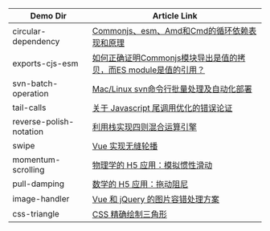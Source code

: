 | Demo Dir | Article Link |
|----------|--------------|
| circular-dependency | [Commonjs、esm、Amd和Cmd的循环依赖表现和原理](https://github.com/JunreyCen/blog-demo/issues/2) |
| exports-cjs-esm | [如何正确证明Commonjs模块导出是值的拷贝，而ES module是值的引用？](https://github.com/JunreyCen/blog-demo/issues/1) |
| svn-batch-operation | [Mac/Linux svn命令行批量处理及自动化部署](https://github.com/JunreyCen/blog-demo/issues/3) |
| tail-calls | [关于 Javascript 尾调用优化的错误论证](https://github.com/JunreyCen/blog-demo/issues/4) |
| reverse-polish-notation | [利用栈实现四则混合运算引擎](https://github.com/JunreyCen/blog-demo/issues/5) |
| swipe | [Vue 实现无缝轮播](https://github.com/JunreyCen/blog-demo/issues/6) |
| momentum-scrolling | [物理学的 H5 应用：模拟惯性滑动](https://github.com/JunreyCen/blog-demo/issues/7) |
| pull-damping | [数学的 H5 应用：拖动阻尼](https://github.com/JunreyCen/blog-demo/issues/8) |
| image-handler | [Vue 和 jQuery 的图片容错处理方案](https://github.com/JunreyCen/blog-demo/issues/9) |
| css-triangle | [CSS 精确绘制三角形](https://github.com/JunreyCen/blog/issues/16) |